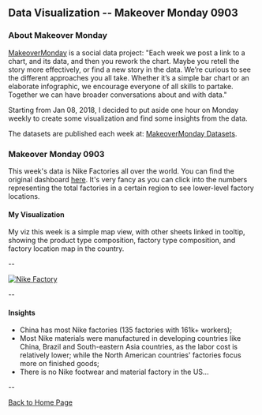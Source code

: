 <head>
  <!-- Global site tag (gtag.js) - Google Analytics -->
<script async src="https://www.googletagmanager.com/gtag/js?id=UA-112502179-1"></script>
<script>
  window.dataLayer = window.dataLayer || [];
  function gtag(){dataLayer.push(arguments);}
  gtag('js', new Date());

  gtag('config', 'UA-112502179-1');
</script>
</head>


## Data Visualization -- Makeover Monday 0903

### About Makeover Monday

[MakeoverMonday](http://www.makeovermonday.co.uk/) is a social data project:
"Each week we post a link to a chart, and its data, and then you rework the chart.
Maybe you retell the story more effectively, or find a new story in the data.
We’re curious to see the different approaches you all take. Whether it’s a simple bar chart or an elaborate infographic, we encourage everyone of all skills to partake.
Together we can have broader conversations about and with data."

Starting from Jan 08, 2018, I decided to put aside one hour on Monday weekly to create some visualization and find some insights from the data.

The datasets are published each week at: [MakeoverMonday Datasets](http://www.makeovermonday.co.uk/data/).

### Makeover Monday 0903

This week's data is Nike Factories all over the world. You can find the original dashboard [here](http://manufacturingmap.nikeinc.com/). It's very fancy as you can click into the numbers representing the total factories in a certain region to see lower-level factory locations.    


#### My Visualization

My viz this week is a simple map view, with other sheets linked in tooltip, showing the product type composition, factory type composition, and factory location map in the country.  

--  
<div class='tableauPlaceholder' id='viz1536201108576' style='position: relative'>
<noscript><a href='#'>
  <img alt='Nike Factory ' src='https:&#47;&#47;public.tableau.com&#47;static&#47;images&#47;Ma&#47;MakeOverMonday0903&#47;NikeFactory&#47;1_rss.png' style='border: none' />
</a></noscript>
<object class='tableauViz'  style='display:none;'>
  <param name='host_url' value='https%3A%2F%2Fpublic.tableau.com%2F' />
  <param name='embed_code_version' value='3' /> 
  <param name='path' value='views&#47;MakeOverMonday0903&#47;NikeFactory?:embed=y&amp;:display_count=y&amp;publish=yes' />
  <param name='toolbar' value='yes' />
  <param name='static_image' value='https:&#47;&#47;public.tableau.com&#47;static&#47;images&#47;Ma&#47;MakeOverMonday0903&#47;NikeFactory&#47;1.png' />
  <param name='animate_transition' value='yes' />
  <param name='display_static_image' value='yes' />
  <param name='display_spinner' value='yes' />
  <param name='display_overlay' value='yes' />
  <param name='display_count' value='yes' />
  <param name='filter' value='publish=yes' />
</object></div>                
<script type='text/javascript'>    
  var divElement = document.getElementById('viz1536201108576');         
  var vizElement = divElement.getElementsByTagName('object')[0];         
  vizElement.style.width='800px';vizElement.style.height='827px';             
  var scriptElement = document.createElement('script');                 
  scriptElement.src = 'https://public.tableau.com/javascripts/api/viz_v1.js';       
  vizElement.parentNode.insertBefore(scriptElement, vizElement);                
</script>  


--  

#### Insights 
* China has most Nike factories (135 factories with 161k+ workers);  
* Most Nike materials were manufactured in developing countries like China, Brazil and South-eastern Asia countries, as the labor cost is relatively lower; while the North American countries' factories focus more on finished goods;  
* There is no Nike footwear and material factory in the US...  

--  


<a href="https://yudong-94.github.io/personal-website/" title="Back to Home Page">Back to Home Page</a>
